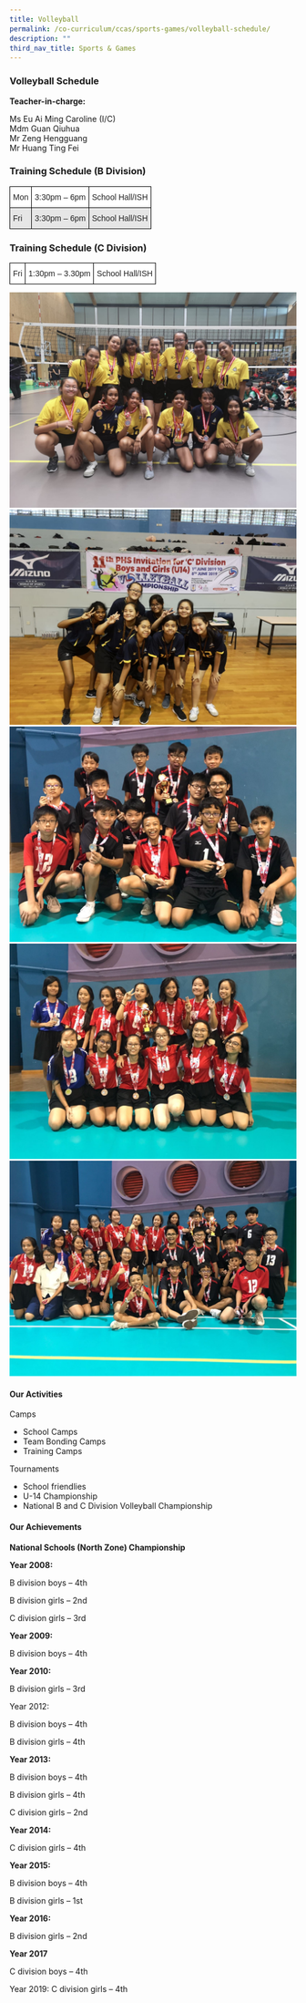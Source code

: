 ```yaml
---
title: Volleyball
permalink: /co-curriculum/ccas/sports-games/volleyball-schedule/
description: ""
third_nav_title: Sports & Games
---
```

### Volleyball Schedule


**Teacher-in-charge:** 

Ms Eu Ai Ming Caroline (I/C)  <br>
Mdm Guan Qiuhua  <br>
Mr Zeng Hengguang  <br>
Mr Huang Ting Fei

### Training Schedule (B Division)

<style type="text/css">
.tg  {border-collapse:collapse;border-spacing:0;}
.tg td{border-color:black;border-style:solid;border-width:1px;font-family:Arial, sans-serif;font-size:14px;
  overflow:hidden;padding:10px 5px;word-break:normal;}
.tg th{border-color:black;border-style:solid;border-width:1px;font-family:Arial, sans-serif;font-size:14px;
  font-weight:normal;overflow:hidden;padding:10px 5px;word-break:normal;}
.tg .tg-h5mn{background-color:#E6E6E6;color:#222;text-align:left;vertical-align:middle}
.tg .tg-1ppo{background-color:#FFF;color:#222;text-align:left;vertical-align:middle}
</style>
<table class="tg">
<thead>
  <tr>
    <th class="tg-1ppo">Mon</th>
    <th class="tg-1ppo">3:30pm – 6pm</th>
    <th class="tg-1ppo">School Hall/ISH</th>
  </tr>
</thead>
<tbody>
  <tr>
    <td class="tg-h5mn">Fri</td>
    <td class="tg-h5mn">3:30pm – 6pm</td>
    <td class="tg-h5mn">School Hall/ISH</td>
  </tr>
</tbody>
</table>

### Training Schedule (C Division)

<style type="text/css">
.tg  {border-collapse:collapse;border-spacing:0;}
.tg td{border-color:black;border-style:solid;border-width:1px;font-family:Arial, sans-serif;font-size:14px;
  overflow:hidden;padding:10px 5px;word-break:normal;}
.tg th{border-color:black;border-style:solid;border-width:1px;font-family:Arial, sans-serif;font-size:14px;
  font-weight:normal;overflow:hidden;padding:10px 5px;word-break:normal;}
.tg .tg-1ppo{background-color:#FFF;color:#222;text-align:left;vertical-align:middle}
</style>
<table class="tg">
<thead>
  <tr>
    <td class="tg-1ppo">Fri</td>
    <td class="tg-1ppo">1:30pm – 3.30pm</td>
    <td class="tg-1ppo">School Hall/ISH</td>
  </tr>
</thead>
</table>

![](/images/VOLLEYBALL-NATIONAL-NORTH-ZONE-C-DIVISION-CHAMPIONSHIPS-2019-4th-Place.jpeg)
![](/images/11th-PHS-Invitation-for-C-Division-Girls-U14-Volleyball-Championship-2019-4th-Place.jpeg)
![](/images/IMG_2521.jpeg)
![](/images/IMG_2522.jpeg)
![](/images/IMG_2523.jpeg)

#### Our Activities

Camps

*   School Camps
*   Team Bonding Camps
*   Training Camps

Tournaments

*   School friendlies
*   U-14 Championship
*   National B and C Division Volleyball Championship

#### Our Achievements

**National Schools (North Zone) Championship**

**Year 2008:** 

B division boys – 4th

B division girls – 2nd

C division girls – 3rd

**Year 2009:** 

B division boys – 4th

**Year 2010:** 

B division girls – 3rd

Year 2012:

B division boys – 4th

B division girls – 4th

**Year 2013:** 

B division boys – 4th

B division girls – 4th

C division girls – 2nd

**Year 2014:**

C division girls – 4th

**Year 2015:** 

B division boys – 4th

B division girls – 1st

**Year 2016:**

B division girls – 2nd

**Year 2017**

C division boys – 4th

Year 2019: C division girls – 4th